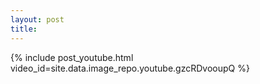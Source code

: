 ```yaml
---
layout: post
title: 
---
```


{% include post_youtube.html video_id=site.data.image_repo.youtube.gzcRDvooupQ %}
